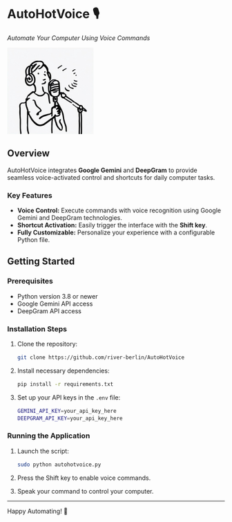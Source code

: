 # AutoHotVoice 🎙️
_Automate Your Computer Using Voice Commands_

<img src="static/README_image.jpg" alt="A person singing in a microphone" width="200" height="200">


## Overview

AutoHotVoice integrates **Google Gemini** and **DeepGram** to provide seamless voice-activated control and shortcuts for daily computer tasks.

### Key Features

- **Voice Control:** Execute commands with voice recognition using Google Gemini and DeepGram technologies.
- **Shortcut Activation:** Easily trigger the interface with the **Shift key**.
- **Fully Customizable:** Personalize your experience with a configurable Python file.

## Getting Started

### Prerequisites

- Python version 3.8 or newer
- Google Gemini API access
- DeepGram API access

### Installation Steps

1. Clone the repository:
   ```bash
   git clone https://github.com/river-berlin/AutoHotVoice
   ```

2. Install necessary dependencies:
   ```bash
   pip install -r requirements.txt
   ```

3. Set up your API keys in the `.env` file:
   ```bash
   GEMINI_API_KEY=your_api_key_here
   DEEPGRAM_API_KEY=your_api_key_here
   ```

### Running the Application

1. Launch the script:
   ```bash
   sudo python autohotvoice.py
   ```

2. Press the Shift key to enable voice commands.
3. Speak your command to control your computer.

---
Happy Automating! 🎉
